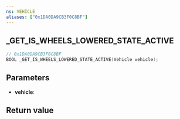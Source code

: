 ```yaml
---
ns: VEHICLE
aliases: ["0x1DA0DA9CB3F0C8BF"]
---
```

## _GET_IS_WHEELS_LOWERED_STATE_ACTIVE

```c
// 0x1DA0DA9CB3F0C8BF
BOOL _GET_IS_WHEELS_LOWERED_STATE_ACTIVE(Vehicle vehicle);
```

## Parameters
* **vehicle**:

## Return value
